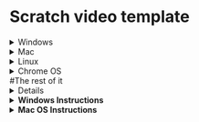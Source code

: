 # Scratch video template
<details>
<summary>Windows</summary>

1. Open your browser.
2. Find the video that you want to download and on the video that you want, press share, then press the "copy" button.
3. Go to this site: https://en1.onlinevideoconverter.pro/30/youtube-video-downloader.
4. If the file format of the download of the file is not mp4, make it an mp4 and then paste the link you copied earlier.
5. Press start, then select the resolution of 720, and then press download. That's it! (If a new tab opens, close it).

</details>

<details>
<summary>Mac</summary>

1. Open your browser.
2. Find the video that you want to download and on the video that you want, press share, then press the "copy" button.
3. Go to this site: https://en1.onlinevideoconverter.pro/30/youtube-video-downloader.
4. If the file format of the download of the file is not mp4, make it an mp4 and then paste the link you copied earlier.
5. Press start, then select the resolution of 720, and then press download. That's it! (If a new tab opens, close it).

</details>

<details>
<summary>Linux</summary>

1. Open your browser.
2. Find the video that you want to download and on the video that you want, press share, then press the "copy" button.
3. Go to this site: https://en1.onlinevideoconverter.pro/30/youtube-video-downloader.
4. If the file format of the download of the file is not mp4, make it an mp4 and then paste the link you copied earlier.
5. Press start, then select the resolution of 720, and then press download. That's it! (If a new tab opens, close it).

</details>

<details>
<summary>Chrome OS</summary>

1. Open your browser.
2. Find the video that you want to download and on the video that you want, press share, then press the "copy" button.
3. Go to this site: https://en1.onlinevideoconverter.pro/30/youtube-video-downloader.
4. If the file format of the download of the file is not mp4, make it an mp4 and then paste the link you copied earlier.
5. Press start, then select the resolution of 720, and then press download. That's it! (If a new tab opens, close it).

</details>
#The rest of it
<details>After following the instuctions go to this [link.](www.mconverter.eu) After going to there click on the upload button next find the mp4 that you have now and click on it and then press "open" then click on PNG, then wait. once it is done follow these instucrtions:</details>
<details>
<summary><strong>Windows Instructions</strong></summary>

3. Open the "File Explorer".
4. Navigate to the folder where you saved the program's `.zip` file.
5. Right-click on the `.zip` file and select "Extract All" from the context menu.
6. Open the folder that was created when you extracted the files.
7. Download the GitHub repository as a `.zip` file and save it to your computer.
8. Extract the contents of the downloaded `.zip` file.
9. Delete the "README.md" and "cd21514d0531fdffb22204e0ec5ed84a.svg" files from the extracted folder.
10. Copy all the frames from the folder where you extracted the `.zip` file you downloaded earlier.
11. Find the video you downloaded earlier and rename it from `.mp4` to `.wav`. Then, copy the renamed file.
12. Go back to the extracted GitHub repository folder and delete the "513727eec2a08ffd184827d3f55ad596.wav" file. Then, paste the `.wav` file you copied earlier.
13. Select all the files in the extracted folder and zip them up.
14. Rename the zipped file to "Program.sb3".
15. Open Scratch, press on "Create new project" (login if you don't see it), then press "File" and click on "Load from your computer". Find the `.sb3` file you just created, select it, and click "Open". That's it!

</details>

<details>
<summary><strong>Mac OS Instructions</strong></summary>

3. Open the "Finder".
4. Navigate to the folder where you saved the program's `.zip` file.
5. Double-click on the `.zip` file to extract its contents.
6. Open the folder that was created when you extracted the files.
7. Download the GitHub repository as a `.zip` file and save it to your computer.
8. Extract the contents of the downloaded `.zip` file.
9. Delete the "README.md" and "cd21514d0531fdffb22204e0ec5ed84a.svg" files from the extracted folder.
10. Copy all the frames from the folder where you extracted the `.zip` file you downloaded earlier.
11. Find the video you downloaded earlier and rename it from `.mp4` to `.wav`. Then, copy the renamed file.
12. Go back to the extracted GitHub repository folder and delete the "513727eec2a08ffd184827d3f55ad596.wav" file. Then, paste the `.wav` file you copied earlier.
13. Select all the files in the extracted folder and zip them up.
14. Rename the zipped file to "Program.sb3".
15. Open Scratch, press on "Create new project" (login if you don't see it), then press "File" and click on "Load from your computer". Find the `.sb3` file you just created, select it, and click "Open". That's it!
